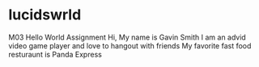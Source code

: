 # lucidswrld
M03 Hello World Assignment
Hi, My name is Gavin Smith
I am an advid video game player and love to hangout with friends
My favorite fast food resturaunt is Panda Express
